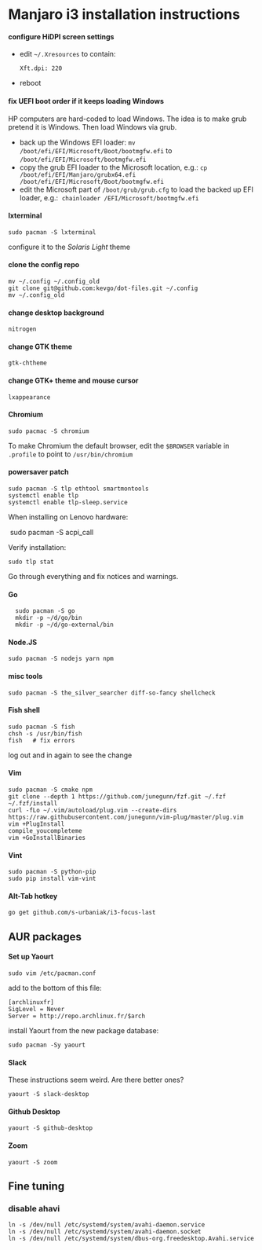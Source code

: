 # Manjaro i3 installation instructions

#### configure HiDPI screen settings

- edit `~/.Xresources` to contain:

  ```
  Xft.dpi: 220
  ```
- reboot


#### fix UEFI boot order if it keeps loading Windows

HP computers are hard-coded to load Windows. 
The idea is to make grub pretend it is Windows.
Then load Windows via grub.

- back up the Windows EFI loader:
  `mv /boot/efi/EFI/Microsoft/Boot/bootmgfw.efi` to `/boot/efi/EFI/Microsoft/bootmgfw.efi`
- copy the grub EFI loader to the Microsoft location, e.g.:
  `cp /boot/efi/EFI/Manjaro/grubx64.efi /boot/efi/EFI/Microsoft/Boot/bootmgfw.efi`
- edit the Microsoft part of `/boot/grub/grub.cfg` to load the backed up EFI loader, e.g.:
  `chainloader /EFI/Microsoft/bootmgfw.efi`


#### lxterminal

    sudo pacman -S lxterminal

configure it to the _Solaris Light_ theme

#### clone the config repo

    mv ~/.config ~/.config_old
    git clone git@github.com:kevgo/dot-files.git ~/.config
    mv ~/.config_old

#### change desktop background

    nitrogen
      
#### change GTK theme

    gtk-chtheme

#### change GTK+ theme and mouse cursor

    lxappearance

#### Chromium

    sudo pacmac -S chromium

To make Chromium the default browser,
edit the `$BROWSER` variable in `.profile` to point to `/usr/bin/chromium`

#### powersaver patch

    sudo pacman -S tlp ethtool smartmontools
    systemctl enable tlp
    systemctl enable tlp-sleep.service

When installing on Lenovo hardware:
   
    sudo pacman -S acpi_call
   
Verify installation:
   
    sudo tlp stat
  
Go through everything and fix notices and warnings.
   
#### Go

      sudo pacman -S go
      mkdir -p ~/d/go/bin
      mkdir -p ~/d/go-external/bin

#### Node.JS

    sudo pacman -S nodejs yarn npm

#### misc tools

    sudo pacman -S the_silver_searcher diff-so-fancy shellcheck
      
#### Fish shell

    sudo pacman -S fish
    chsh -s /usr/bin/fish
    fish   # fix errors

log out and in again to see the change

#### Vim

    sudo pacman -S cmake npm 
    git clone --depth 1 https://github.com/junegunn/fzf.git ~/.fzf
    ~/.fzf/install
    curl -fLo ~/.vim/autoload/plug.vim --create-dirs https://raw.githubusercontent.com/junegunn/vim-plug/master/plug.vim
    vim +PlugInstall
    compile_youcompleteme
    vim +GoInstallBinaries
      
#### Vint

    sudo pacman -S python-pip
    sudo pip install vim-vint

#### Alt-Tab hotkey

    go get github.com/s-urbaniak/i3-focus-last
    

## AUR packages

#### Set up Yaourt

    sudo vim /etc/pacman.conf

add to the bottom of this file:

    [archlinuxfr]
    SigLevel = Never
    Server = http://repo.archlinux.fr/$arch

install Yaourt from the new package database:

    sudo pacman -Sy yaourt



#### Slack
  
These instructions seem weird. Are there better ones?

    yaourt -S slack-desktop


#### Github Desktop

    yaourt -S github-desktop


#### Zoom

    yaourt -S zoom



## Fine tuning

### disable ahavi

```
ln -s /dev/null /etc/systemd/system/avahi-daemon.service
ln -s /dev/null /etc/systemd/system/avahi-daemon.socket
ln -s /dev/null /etc/systemd/system/dbus-org.freedesktop.Avahi.service
```
